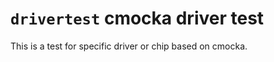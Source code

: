 `drivertest` cmocka driver test
===============================

This is a test for specific driver or chip based on cmocka.
